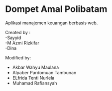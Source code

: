 # Dompet Amal Polibatam
Aplikasi manajemen keuangan berbasis web.

Created by : <br>
  -Sayyid <br>
  -M Azmi Rizkifar <br>
  -Dina

Modified by: <br>
  - Akbar Wahyu Maulana <br>
  - Alpaber Pardomuan Tambunan <br>
  - ELfrida Tenti Nurlela <br>
  - Muhamad Rafiansyah 
